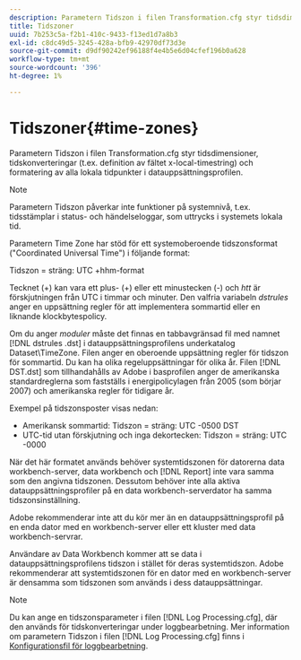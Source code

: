 ```yaml
---
description: Parametern Tidszon i filen Transformation.cfg styr tidsdimensioner, tidskonverteringar (t.ex. definition av fältet x-local-timestring) och formatering av alla lokala tidpunkter i datauppsättningsprofilen.
title: Tidszoner
uuid: 7b253c5a-f2b1-410c-9433-f13ed1d7a8b3
exl-id: c8dc49d5-3245-428a-bfb9-42970df73d3e
source-git-commit: d9df90242ef96188f4e4b5e6d04cfef196b0a628
workflow-type: tm+mt
source-wordcount: '396'
ht-degree: 1%

---
```


# Tidszoner{#time-zones}

Parametern Tidszon i filen Transformation.cfg styr tidsdimensioner, tidskonverteringar (t.ex. definition av fältet x-local-timestring) och formatering av alla lokala tidpunkter i datauppsättningsprofilen.

>[!NOTE]
>
>Parametern Tidszon påverkar inte funktioner på systemnivå, t.ex. tidsstämplar i status- och händelseloggar, som uttrycks i systemets lokala tid.

Parametern Time Zone har stöd för ett systemoberoende tidszonsformat (&quot;Coordinated Universal Time&quot;) i följande format:

Tidszon = sträng: UTC +hhm-format

Tecknet (+) kan vara ett plus- (+) eller ett minustecken (-) och *htt* är förskjutningen från UTC i timmar och minuter. Den valfria variabeln *dstrules* anger en uppsättning regler för att implementera sommartid eller en liknande klockbytespolicy.

Om du anger *moduler* måste det finnas en tabbavgränsad fil med namnet [!DNL dstrules .dst] i datauppsättningsprofilens underkatalog Dataset\TimeZone. Filen anger en oberoende uppsättning regler för tidszon för sommartid. Du kan ha olika regeluppsättningar för olika år. Filen [!DNL DST.dst] som tillhandahålls av Adobe i basprofilen anger de amerikanska standardreglerna som fastställs i energipolicylagen från 2005 (som börjar 2007) och amerikanska regler för tidigare år.

Exempel på tidszonsposter visas nedan:

* Amerikansk sommartid: Tidszon = sträng: UTC -0500 DST
* UTC-tid utan förskjutning och inga dekortecken: Tidszon = sträng: UTC -0000

När det här formatet används behöver systemtidszonen för datorerna data workbench-server, data workbench och [!DNL Report] inte vara samma som den angivna tidszonen. Dessutom behöver inte alla aktiva datauppsättningsprofiler på en data workbench-serverdator ha samma tidszonsinställning.

Adobe rekommenderar inte att du kör mer än en datauppsättningsprofil på en enda dator med en workbench-server eller ett kluster med data workbench-servrar.

Användare av Data Workbench kommer att se data i datauppsättningsprofilens tidszon i stället för deras systemtidszon. Adobe rekommenderar att systemtidszonen för en dator med en workbench-server är densamma som tidszonen som används i dess datauppsättningar.

>[!NOTE]
>
>Du kan ange en tidszonsparameter i filen [!DNL Log Processing.cfg], där den används för tidskonverteringar under loggbearbetning. Mer information om parametern Tidszon i filen [!DNL Log Processing.cfg] finns i [Konfigurationsfil för loggbearbetning](../../../../home/c-dataset-const-proc/c-log-proc-config-file/c-abt-log-proc-config-file.md).
